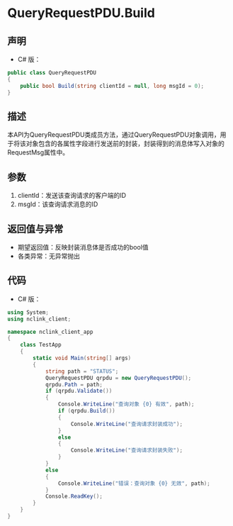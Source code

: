 # QueryRequestPDU.Build

## 声明
- C# 版：

``` C#
public class QueryRequestPDU
{
    public bool Build(string clientId = null, long msgId = 0);
}
```

## 描述
本API为QueryRequestPDU类成员方法，通过QueryRequestPDU对象调用，用于将该对象包含的各属性字段进行发送前的封装，封装得到的消息体写入对象的RequestMsg属性中。

## 参数
1. clientId：发送该查询请求的客户端的ID
2. msgId：该查询请求消息的ID

## 返回值与异常
- 期望返回值：反映封装消息体是否成功的bool值
- 各类异常：无异常抛出

## 代码
- C# 版：

``` c#
using System;
using nclink_client;

namespace nclink_client_app
{
    class TestApp
    {
        static void Main(string[] args)
        {
            string path = "STATUS";
            QueryRequestPDU qrpdu = new QueryRequestPDU();
            qrpdu.Path = path;
            if (qrpdu.Validate())
            {
                Console.WriteLine("查询对象 {0} 有效", path);
                if (qrpdu.Build())
                {
                    Console.WriteLine("查询请求封装成功");
                }
                else
                {
                    Console.WriteLine("查询请求封装失败");
                }
            }
            else
            {
                Console.WriteLine("错误：查询对象 {0} 无效", path);
            }
            Console.ReadKey();
        }
    }
}

```

